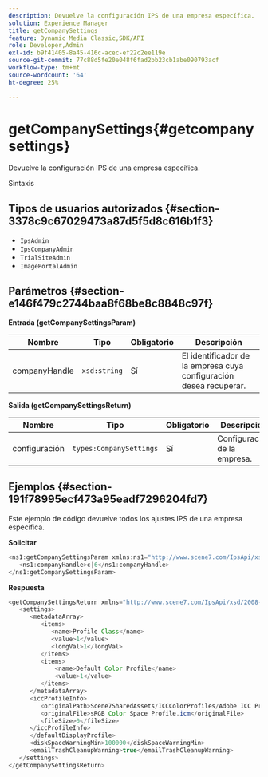 ```yaml
---
description: Devuelve la configuración IPS de una empresa específica.
solution: Experience Manager
title: getCompanySettings
feature: Dynamic Media Classic,SDK/API
role: Developer,Admin
exl-id: b9f41405-8a45-416c-acec-ef22c2ee119e
source-git-commit: 77c88d5fe20e048f6fad2bb23cb1abe090793acf
workflow-type: tm+mt
source-wordcount: '64'
ht-degree: 25%

---
```


# getCompanySettings{#getcompanysettings}

Devuelve la configuración IPS de una empresa específica.

Sintaxis

## Tipos de usuarios autorizados {#section-3378c9c67029473a87d5f5d8c616b1f3}

* `IpsAdmin`
* `IpsCompanyAdmin`
* `TrialSiteAdmin`
* `ImagePortalAdmin`

## Parámetros {#section-e146f479c2744baa8f68be8c8848c97f}

**Entrada (getCompanySettingsParam)**

| Nombre | Tipo | Obligatorio | Descripción |
|---|---|---|---|
| companyHandle | `xsd:string` | Sí | El identificador de la empresa cuya configuración desea recuperar. |

**Salida (getCompanySettingsReturn)**

| Nombre | Tipo | Obligatorio | Descripción |
|---|---|---|---|
| configuración | `types:CompanySettings` | Sí | Configuración de la empresa. |

## Ejemplos {#section-191f78995ecf473a95eadf7296204fd7}

Este ejemplo de código devuelve todos los ajustes IPS de una empresa específica.

**Solicitar**

```java
<ns1:getCompanySettingsParam xmlns:ns1="http://www.scene7.com/IpsApi/xsd/2008-01-15">
   <ns1:companyHandle>c|6</ns1:companyHandle>
</ns1:getCompanySettingsParam>
```

**Respuesta**

```java
<getCompanySettingsReturn xmlns="http://www.scene7.com/IpsApi/xsd/2008-01-15">
   <settings>
      <metadataArray>
         <items>
            <name>Profile Class</name>
            <value>1</value>
            <longVal>1</longVal>
         </items>
         <items>
             <name>Default Color Profile</name>
             <value>1</value>
         </items>
      </metadataArray>
      <iccProfileInfo>
         <originalPath>Scene7SharedAssets/ICCColorProfiles/Adobe ICC Profiles/RGB Profiles/</originalPath>
         <originalFile>sRGB Color Space Profile.icm</originalFile>
         <fileSize>0</fileSize>
      </iccProfileInfo>
      </defaultDisplayProfile>
      <diskSpaceWarningMin>100000</diskSpaceWarningMin>
      <emailTrashCleanupWarning>true</emailTrashCleanupWarning>
   </settings>
</getCompanySettingsReturn>
```
